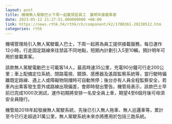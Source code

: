 ```yaml
---
layout: post
title: 機場無人駕駛巴士下周一起載禁區員工　冀明年接載乘客
date: 2023-05-12 21:27:51.000000000 +08:00
link: https://news.rthk.hk/rthk/ch/component/k2/1700361-20230512.htm
categories: rthk
---
```


機場管理局引入無人駕駛載人巴士，下周一起將為員工提供接載服務，每日運作12小時，行走固定路線來往禁區不同地點，短期內計劃引入5至10輛，預計明年可用於接載乘客。

該款無人駕駛電動巴士可載客14人，最高時速35公里，充電90分鐘可行走200公里；車上配備定位系統、閉路電視、鏡頭、感應器及遙距監察系統等，當行駛時偏離既定路線、遇上人或障礙物阻擋時可自動煞停；後台亦有人員全程監察安全，若車內出乘客發生意外或路線出現偏差，會即時發出警告。機管局表示，該款巴士早前已完成1000次測試，運作初期將安排一名安全員上車，期望4至6個月後可毋須安全員隨行。

機管局2018年起發展無人駕駛系統，先後已引入無人拖車、無人巡邏車等，累計至今已行走超過31萬公里，無人駕駛系統未來亦將應用於包括三跑系統。
